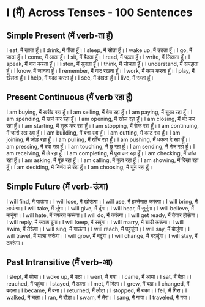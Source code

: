 # I (मैं) Across Tenses - 100 Sentences

## Simple Present (मैं verb-ता हूँ)

I eat, मैं खाता हूँ।
I drink, मैं पीता हूँ।
I sleep, मैं सोता हूँ।
I wake up, मैं उठता हूँ।
I go, मैं जाता हूँ।
I come, मैं आता हूँ।
I sit, मैं बैठता हूँ।
I read, मैं पढ़ता हूँ।
I write, मैं लिखता हूँ।
I speak, मैं बात करता हूँ।
I listen, मैं सुनता हूँ।
I think, मैं सोचता हूँ।
I understand, मैं समझता हूँ।
I know, मैं जानता हूँ।
I remember, मैं याद रखता हूँ।
I work, मैं काम करता हूँ।
I play, मैं खेलता हूँ।
I help, मैं मदद करता हूँ।
I see, मैं देखता हूँ।
I live, मैं रहता हूँ।

## Present Continuous (मैं verb रहा हूँ)

I am buying, मैं खरीद रहा हूँ।
I am selling, मैं बेच रहा हूँ।
I am paying, मैं चुका रहा हूँ।
I am spending, मैं खर्च कर रहा हूँ।
I am opening, मैं खोल रहा हूँ।
I am closing, मैं बंद कर रहा हूँ।
I am starting, मैं शुरू कर रहा हूँ।
I am stopping, मैं रोक रहा हूँ।
I am continuing, मैं जारी रख रहा हूँ।
I am building, मैं बना रहा हूँ।
I am cutting, मैं काट रहा हूँ।
I am joining, मैं जोड़ रहा हूँ।
I am pulling, मैं खींच रहा हूँ।
I am pushing, मैं धक्का दे रहा हूँ।
I am pressing, मैं दबा रहा हूँ।
I am touching, मैं छू रहा हूँ।
I am sending, मैं भेज रहा हूँ।
I am receiving, मैं ले रहा हूँ।
I am completing, मैं पूरा कर रहा हूँ।
I am checking, मैं जांच रहा हूँ।
I am asking, मैं पूछ रहा हूँ।
I am calling, मैं बुला रहा हूँ।
I am showing, मैं दिखा रहा हूँ।
I am deciding, मैं निर्णय ले रहा हूँ।
I am choosing, मैं चुन रहा हूँ।

## Simple Future (मैं verb-ऊंगा)

I will find, मैं पाऊंगा।
I will lose, मैं खोऊंगा।
I will use, मैं इस्तेमाल करूंगा।
I will bring, मैं लाऊंगा।
I will take, मैं लूंगा।
I will give, मैं दूंगा।
I will hear, मैं सुनूंगा।
I will believe, मैं मानूंगा।
I will hate, मैं नफरत करूंगा।
I will do, मैं करूंगा।
I will get ready, मैं तैयार होऊंगा।
I will reply, मैं जवाब दूंगा।
I will keep, मैं रखूंगा।
I will marry, मैं शादी करूंगा।
I will swim, मैं तैरूंगा।
I will sing, मैं गाऊंगा।
I will reach, मैं पहुंचूंगा।
I will say, मैं बोलूंगा।
I will travel, मैं यात्रा करूंगा।
I will grow, मैं बढ़ूंगा।
I will change, मैं बदलूंगा।
I will stay, मैं ठहरूंगा।

## Past Intransitive (मैं verb-आ)

I slept, मैं सोया।
I woke up, मैं उठा।
I went, मैं गया।
I came, मैं आया।
I sat, मैं बैठा।
I reached, मैं पहुंचा।
I stayed, मैं ठहरा।
I met, मैं मिला।
I grew, मैं बढ़ा।
I changed, मैं बदला।
I became, मैं बना।
I returned, मैं लौटा।
I stopped, मैं रुका।
I fell, मैं गिरा।
I walked, मैं चला।
I ran, मैं दौड़ा।
I swam, मैं तैरा।
I sang, मैं गाया।
I traveled, मैं गया।